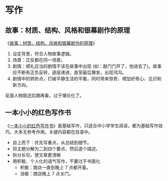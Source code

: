 # 写作

## 故事：材质、结构、风格和银幕剧作的原理

《[故事：材质、结构、风格和银幕剧作的原理](https://book.douban.com/subject/26717137/)》

1. 设定背景，符合人物故事逻辑。
2. 场景：正反都在同一场景。
3. 剧情：顺礼应当的剧情不该在故事中出现 (如：敲门门开了，他进去了)。故事应不断有正负反转，逐层递进，直至最后爆发，出现鸿沟。
4. 剧情中的转折点，打破平静生活的平衡，同时带来惊奇、增加好奇心、见识和新方向。

反面人物叙述后期再看，过于理论化了。

## 一本小小的红色写作书

《[一本小小的红色写作书](https://book.douban.com/subject/26990918/)》是基础写作，只适合中小学学生阅读，都为基础写作技巧，大多无参考作用。关键内容都在目录中。

- 自上而下：优先写重点，从总结到细节。
- 将主题分解为二到四个要点，然后逐个描述。
- 拆分长句，使文章更清晰
- 用积极、个人化的语气写作，不要过于书面化
  - 积极：商店一直到晚上 7 点都开着。
  - 消极：商店晚上 7 点关门。
